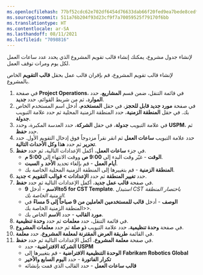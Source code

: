 ```yaml
---
ms.openlocfilehash: 77bf52cdc62e702df6454d76633dab66f20fed9ea7bede8cedfaead71995239c
ms.sourcegitcommit: 511a76b204f93d23cf9f7a70059525f79170f6bb
ms.translationtype: HT
ms.contentlocale: ar-SA
ms.lasthandoff: 08/11/2021
ms.locfileid: "7098816"
---
```

لإنشاء جدول مشروع، يمكنك إنشاء قالب تقويم المشروع الذي يحدد عدد ساعات العمل لكل يوم ومرات توقف العمل. 

لإنشاء قالب تقويم المشروع، قم بإقران قالب عمل بحقل **قالب التقويم** الخاص بالمشروع. 

1.  في صفحة **Project Operations**، في قائمة التنقل، ضمن قسم **المشاريع**، حدد **الموارد**، ثم من شريط القوائم، حدد **جديد**.
2.  في صفحة **مورد جديد قابل للحجز**، في حقل **المستخدم**، أدخل اسم المستخدم الخاص بك. في حقل **المنطقة الزمنية**، حدد المنطقة الزمنية المحلية ثم حدد علامة التبويب **جدولة**.
3.  في علامة التبويب **جدولة**، في حقل **الشركة**، حدد العدسة المكبرة، وحدد **USPM**، ثم حدد **حفظ**.
4.  حدد علامة التبويب **ساعات العمل** ثم انقر نقراً مزدوجاً فوق إدخال التقويم الأول. حدد **تحرير** ثم حدد **هذا وكل الأحداث التالية**.
5.  في جزء **ساعات العمل**، أكمل الإعدادات التالية، ثم حدد **حفظ**.
    - **الوقت** - غيّر وقت البدء إلى **9:00 ص** ووقت الانتهاء إلى **5:00 م**.
    - **أيام العمل** - قم بإلغاء تحديد **الأحد** و **السبت**.
    - **المنطقة الزمنية** - قم بتغييرها إلى المنطقة الزمنية المحلية الخاصة بك.
6.  حدد **تغيير المنطقة** ثم حدد **الإعدادات > قوالب التقويم > جديد**.
7.  في صفحة **قالب عمل جديد**، أكمل الإعدادات التالية ثم حدد **حفظ**.
    - **الاسم** - أدخل **9to5 for CST Template**. *استبدل CST باختصار المنطقة الزمنية الخاصة بك*.
    - **الوصف** - أدخل **قالب للمستخدمين العاملين من 9 صباحاً إلى 5 مساءً** في <المنطقة الزمنية الخاصة بك\>.
    - **مورد القالب** - حدد **الاسم** الخاص بك.
8.  في قائمة التنقل، حدد **معلمات** ثم حدد **وحدة تنظيمية**.
9.  في صفحة **وحدة تنظيمية**، حدد علامة التبويب **ذو صلة** ثم حدد **معلمات المشروع**.
10. في القائمة **طريقة العرض المقترنة لمعلمة المشروع**، حدد **معلمة**.
11. في صفحة **معلمة المشروع**، أكمل الإعدادات التالية ثم حدد **حفظ**.
    - **الشركة الافتراضية**- حدد **USPM**
    - **‎الوحدة التنظيمية الافتراضية** - قم بتغييرها إلى **Fabrikam Robotics Global**
    - **تكرار الفاتورة** - حدد **اليوم السابع والأخير**
    - **قالب ساعات العمل** - حدد القالب الذي قمت بإنشائه

